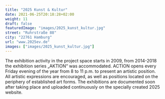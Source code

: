 ```yaml
---
title: "2025 Kunst & Kultur"
date: 2021-06-25T20:18:28+02:00
weight: 11
draft: false
featuredImage: "images/2025_kunst_kultur.jpg"
street: "Ruhrstraße 88"
city: "22761 Hamburg"
url: "www.2025ev.de"
images: ["images/2025_kunst_kultur.jpg"]
---
```


The exhibition activity in the project space starts in 2009, from 2014-2018 the exhibition series „AKTION“ was accommodated. ACTION opens every
Friday evening of the year from 8 to 11 p.m. to present an artistic position. All artistic expressions are encouraged, as well as positions located on the periphery of established art forms. The exhibitions are documented soon after taking place and uploaded continuously on the specially created 2025
website.
